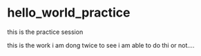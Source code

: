 # hello_world_practice
this is the practice session

this is the work i am dong twice
to see i am able to do thi or not....
